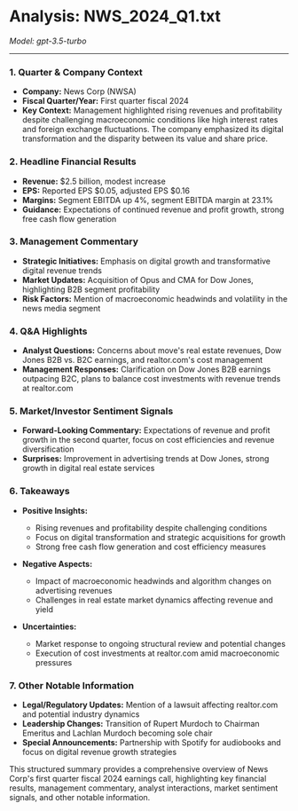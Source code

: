 # Analysis: NWS_2024_Q1.txt

*Model: gpt-3.5-turbo*

---

### 1. Quarter & Company Context
- **Company:** News Corp (NWSA)
- **Fiscal Quarter/Year:** First quarter fiscal 2024
- **Key Context:** Management highlighted rising revenues and profitability despite challenging macroeconomic conditions like high interest rates and foreign exchange fluctuations. The company emphasized its digital transformation and the disparity between its value and share price.

### 2. Headline Financial Results
- **Revenue:** $2.5 billion, modest increase
- **EPS:** Reported EPS $0.05, adjusted EPS $0.16
- **Margins:** Segment EBITDA up 4%, segment EBITDA margin at 23.1%
- **Guidance:** Expectations of continued revenue and profit growth, strong free cash flow generation

### 3. Management Commentary
- **Strategic Initiatives:** Emphasis on digital growth and transformative digital revenue trends
- **Market Updates:** Acquisition of Opus and CMA for Dow Jones, highlighting B2B segment profitability
- **Risk Factors:** Mention of macroeconomic headwinds and volatility in the news media segment

### 4. Q&A Highlights
- **Analyst Questions:** Concerns about move's real estate revenues, Dow Jones B2B vs. B2C earnings, and realtor.com's cost management
- **Management Responses:** Clarification on Dow Jones B2B earnings outpacing B2C, plans to balance cost investments with revenue trends at realtor.com

### 5. Market/Investor Sentiment Signals
- **Forward-Looking Commentary:** Expectations of revenue and profit growth in the second quarter, focus on cost efficiencies and revenue diversification
- **Surprises:** Improvement in advertising trends at Dow Jones, strong growth in digital real estate services

### 6. Takeaways
- **Positive Insights:**
  - Rising revenues and profitability despite challenging conditions
  - Focus on digital transformation and strategic acquisitions for growth
  - Strong free cash flow generation and cost efficiency measures

- **Negative Aspects:**
  - Impact of macroeconomic headwinds and algorithm changes on advertising revenues
  - Challenges in real estate market dynamics affecting revenue and yield

- **Uncertainties:**
  - Market response to ongoing structural review and potential changes
  - Execution of cost investments at realtor.com amid macroeconomic pressures

### 7. Other Notable Information
- **Legal/Regulatory Updates:** Mention of a lawsuit affecting realtor.com and potential industry dynamics
- **Leadership Changes:** Transition of Rupert Murdoch to Chairman Emeritus and Lachlan Murdoch becoming sole chair
- **Special Announcements:** Partnership with Spotify for audiobooks and focus on digital revenue growth strategies

This structured summary provides a comprehensive overview of News Corp's first quarter fiscal 2024 earnings call, highlighting key financial results, management commentary, analyst interactions, market sentiment signals, and other notable information.